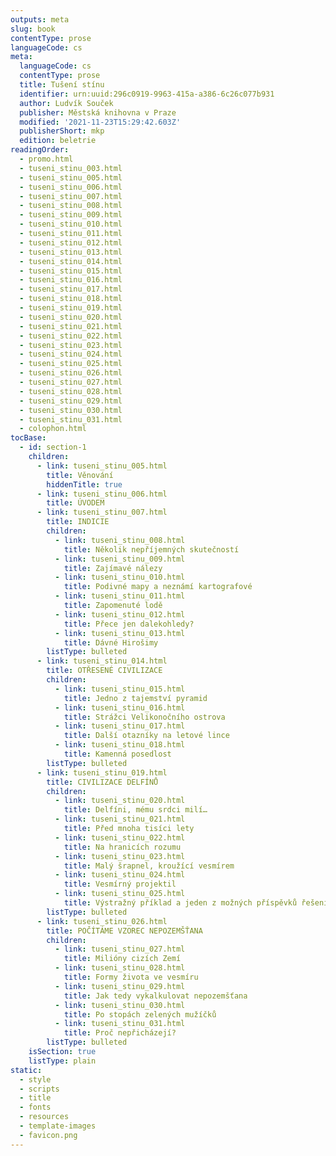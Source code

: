 ```yaml
---
outputs: meta
slug: book
contentType: prose
languageCode: cs
meta:
  languageCode: cs
  contentType: prose
  title: Tušení stínu
  identifier: urn:uuid:296c0919-9963-415a-a386-6c26c077b931
  author: Ludvík Souček
  publisher: Městská knihovna v Praze
  modified: '2021-11-23T15:29:42.603Z'
  publisherShort: mkp
  edition: beletrie
readingOrder:
  - promo.html
  - tuseni_stinu_003.html
  - tuseni_stinu_005.html
  - tuseni_stinu_006.html
  - tuseni_stinu_007.html
  - tuseni_stinu_008.html
  - tuseni_stinu_009.html
  - tuseni_stinu_010.html
  - tuseni_stinu_011.html
  - tuseni_stinu_012.html
  - tuseni_stinu_013.html
  - tuseni_stinu_014.html
  - tuseni_stinu_015.html
  - tuseni_stinu_016.html
  - tuseni_stinu_017.html
  - tuseni_stinu_018.html
  - tuseni_stinu_019.html
  - tuseni_stinu_020.html
  - tuseni_stinu_021.html
  - tuseni_stinu_022.html
  - tuseni_stinu_023.html
  - tuseni_stinu_024.html
  - tuseni_stinu_025.html
  - tuseni_stinu_026.html
  - tuseni_stinu_027.html
  - tuseni_stinu_028.html
  - tuseni_stinu_029.html
  - tuseni_stinu_030.html
  - tuseni_stinu_031.html
  - colophon.html
tocBase:
  - id: section-1
    children:
      - link: tuseni_stinu_005.html
        title: Věnování
        hiddenTitle: true
      - link: tuseni_stinu_006.html
        title: ÚVODEM
      - link: tuseni_stinu_007.html
        title: INDICIE
        children:
          - link: tuseni_stinu_008.html
            title: Několik nepříjemných skutečností
          - link: tuseni_stinu_009.html
            title: Zajímavé nálezy
          - link: tuseni_stinu_010.html
            title: Podivné mapy a neznámí kartografové
          - link: tuseni_stinu_011.html
            title: Zapomenuté lodě
          - link: tuseni_stinu_012.html
            title: Přece jen dalekohledy?
          - link: tuseni_stinu_013.html
            title: Dávné Hirošimy
        listType: bulleted
      - link: tuseni_stinu_014.html
        title: OTŘESENÉ CIVILIZACE
        children:
          - link: tuseni_stinu_015.html
            title: Jedno z tajemství pyramid
          - link: tuseni_stinu_016.html
            title: Strážci Velikonočního ostrova
          - link: tuseni_stinu_017.html
            title: Další otazníky na letové lince
          - link: tuseni_stinu_018.html
            title: Kamenná posedlost
        listType: bulleted
      - link: tuseni_stinu_019.html
        title: CIVILIZACE DELFÍNŮ
        children:
          - link: tuseni_stinu_020.html
            title: Delfíni, mému srdci milí…
          - link: tuseni_stinu_021.html
            title: Před mnoha tisíci lety
          - link: tuseni_stinu_022.html
            title: Na hranicích rozumu
          - link: tuseni_stinu_023.html
            title: Malý šrapnel, kroužící vesmírem
          - link: tuseni_stinu_024.html
            title: Vesmírný projektil
          - link: tuseni_stinu_025.html
            title: Výstražný příklad a jeden z možných příspěvků řešení = Mars
        listType: bulleted
      - link: tuseni_stinu_026.html
        title: POČÍTÁME VZOREC NEPOZEMŠŤANA
        children:
          - link: tuseni_stinu_027.html
            title: Milióny cizích Zemí
          - link: tuseni_stinu_028.html
            title: Formy života ve vesmíru
          - link: tuseni_stinu_029.html
            title: Jak tedy vykalkulovat nepozemšťana
          - link: tuseni_stinu_030.html
            title: Po stopách zelených mužíčků
          - link: tuseni_stinu_031.html
            title: Proč nepřicházejí?
        listType: bulleted
    isSection: true
    listType: plain
static:
  - style
  - scripts
  - title
  - fonts
  - resources
  - template-images
  - favicon.png
---
```

